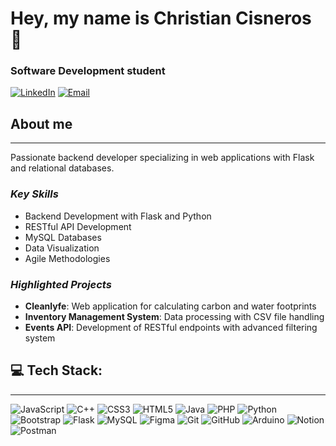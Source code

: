 # Hey, my name is Christian Cisneros 👋
### Software Development student

[![LinkedIn](https://img.shields.io/badge/LinkedIn-Christian_Cisneros-0077B5?style=for-the-badge&logo=linkedin&logoColor=white&labelColor=101010)](https://www.linkedin.com/in/christian-cisneros-3686b7351)
[![Email](https://img.shields.io/badge/Email-titancisneros@gmail.com-D14836?style=for-the-badge&logo=gmail&logoColor=white&labelColor=101010)](mailto:titancisneros@gmail.com)

## About me

---

Passionate backend developer specializing in web applications with Flask and relational databases.

### ***Key Skills***

- Backend Development with Flask and Python
- RESTful API Development
- MySQL Databases
- Data Visualization
- Agile Methodologies

### ***Highlighted Projects***

- **Cleanlyfe**: Web application for calculating carbon and water footprints 
- **Inventory Management System**: Data processing with CSV file handling
- **Events API**: Development of RESTful endpoints with advanced filtering system

## 💻 Tech Stack:
---
![JavaScript](https://img.shields.io/badge/javascript-%23323330.svg?style=for-the-badge&logo=javascript&logoColor=%23F7DF1E) ![C++](https://img.shields.io/badge/c++-%2300599C.svg?style=for-the-badge&logo=c%2B%2B&logoColor=white) ![CSS3](https://img.shields.io/badge/css3-%231572B6.svg?style=for-the-badge&logo=css3&logoColor=white) ![HTML5](https://img.shields.io/badge/html5-%23E34F26.svg?style=for-the-badge&logo=html5&logoColor=white) ![Java](https://img.shields.io/badge/java-%23ED8B00.svg?style=for-the-badge&logo=openjdk&logoColor=white) ![PHP](https://img.shields.io/badge/php-%23777BB4.svg?style=for-the-badge&logo=php&logoColor=white) ![Python](https://img.shields.io/badge/python-3670A0?style=for-the-badge&logo=python&logoColor=ffdd54) ![Bootstrap](https://img.shields.io/badge/bootstrap-%238511FA.svg?style=for-the-badge&logo=bootstrap&logoColor=white) ![Flask](https://img.shields.io/badge/flask-%23000.svg?style=for-the-badge&logo=flask&logoColor=white) ![MySQL](https://img.shields.io/badge/mysql-4479A1.svg?style=for-the-badge&logo=mysql&logoColor=white) ![Figma](https://img.shields.io/badge/figma-%23F24E1E.svg?style=for-the-badge&logo=figma&logoColor=white) ![Git](https://img.shields.io/badge/git-%23F05033.svg?style=for-the-badge&logo=git&logoColor=white) ![GitHub](https://img.shields.io/badge/github-%23121011.svg?style=for-the-badge&logo=github&logoColor=white) ![Arduino](https://img.shields.io/badge/-Arduino-00979D?style=for-the-badge&logo=Arduino&logoColor=white) ![Notion](https://img.shields.io/badge/Notion-%23000000.svg?style=for-the-badge&logo=notion&logoColor=white) ![Postman](https://img.shields.io/badge/Postman-FF6C37?style=for-the-badge&logo=postman&logoColor=white)
